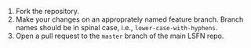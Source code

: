 1. Fork the repository.
2. Make your changes on an approprately named feature branch. Branch names should be in spinal case, i.e., `lower-case-with-hyphens`.
3. Open a pull request to the `master` branch of the main LSFN repo.
